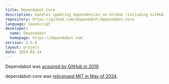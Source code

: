 ```yaml
---
title: Dependabot Core
description: handles updating dependencies on GitHub (including GitHub Enterprise), GitLab and Azure DevOps
repository: https://github.com/dependabot/dependabot-core
language: JavaScript
developer:
  name: Dependabot
  homepage: https://dependabot.com
version: 2.0.0
layout: project
date: 2024-05-14
---
```


Dependabot was [acquired by GitHub in 2019](https://dependabot.com/blog/hello-github/).

dependabot-core was [relicensed MIT in May of 2024](https://github.blog/changelog/2024-05-13-dependabot-core-is-now-open-source-with-an-mit-license/).
